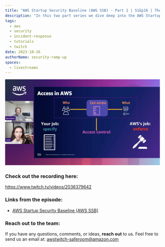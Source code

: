 ```yaml
---
title: "AWS Startup Security Baseline (AWS SSB) - Part 1 | S1Ep16 | The Safe Room – Security Ramp-Up"
description: "In this two part series we dive deep into the AWS Startup Security Baseline (AWS SSB) which provides excellent security guidance."
tags:
  - aws
  - security
  - incident-response
  - tutorials
  - twitch
date: 2023-10-26
authorName: security-ramp-up
spaces:
  - livestreams
---
```


![Screenshot from the stream](images/episode-16.webp)


### Check out the recording here:

https://www.twitch.tv/videos/2036379642

### Links from the episode:

- [AWS Startup Security Baseline (AWS SSB)](https://docs.aws.amazon.com/prescriptive-guidance/latest/aws-startup-security-baseline/welcome.html)



### Reach out to the team:

If you have any questions, comments, or ideas, **reach out** to us. Feel free to send us an email at: [awstwitch-saferoom@amazon.com](mailto:awstwitch-saferoom@amazon.com)

